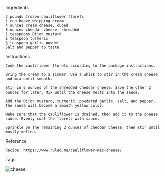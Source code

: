 Ingredients

    2 pounds frozen cauliflower florets
    1 cup heavy whipping cream
    4 ounces cream cheese, cubed
    8 ounces cheddar cheese, shredded
    1 teaspoons Dijon mustard
    1 teaspoon turmeric
    ½ teaspoon garlic powder
    Salt and pepper to taste
    
Instructions

    Cook the cauliflower florets according to the package instructions.
    
    Bring the cream to a simmer. Use a whisk to stir in the cream cheese and mix until smooth.
    
    Stir in 6 ounces of the shredded cheddar cheese. Save the other 2 ounces for later. Mix until the cheese melts into the sauce.
    
    Add the Dijon mustard, turmeric, powdered garlic, salt, and pepper. The sauce will become a smooth yellow color.
    
    Make sure that the cauliflower is drained, then add it to the cheese sauce. Evenly coat the florets with sauce.
    
    Sprinkle on the remaining 2 ounces of cheddar cheese, then stir until mostly melted.
    
Reference

    Recipe: https://www.ruled.me/cauliflower-mac-cheese/

Tags

![cheese](https://img.shields.io/badge/cheese-maroon.svg)
